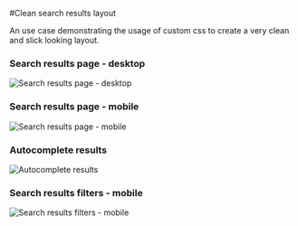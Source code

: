 #Clean search results layout

An use case demonstrating the usage of custom css to create a very clean and slick looking layout.


### Search results page - desktop

![Search results page - desktop](https://raw.githubusercontent.com/findify/documentation/master/merchant-js-api/use-cases/images/clean_results.png)

### Search results page - mobile

![Search results page - mobile](https://raw.githubusercontent.com/findify/documentation/master/merchant-js-api/use-cases/images/clean_mobile.png)

### Autocomplete results

![Autocomplete results](https://raw.githubusercontent.com/findify/documentation/master/merchant-js-api/use-cases/images/clean_autocomplete.png)

### Search results filters - mobile

![Search results filters - mobile](https://raw.githubusercontent.com/findify/documentation/master/merchant-js-api/use-cases/images/clean_mobile_filters.png)
